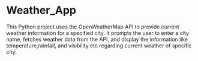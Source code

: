 # Weather_App
This Python project uses the OpenWeatherMap API to provide current weather information for a specified city. It prompts the user to enter a city name, fetches weather data from the API, and display the information like temperature,rainfall, and visibility etc regarding current weather of specific city.
